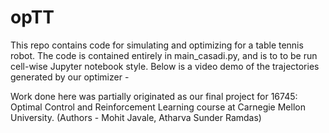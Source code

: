 # opTT
This repo contains code for simulating and optimizing for a table tennis robot. The code is contained entirely in main_casadi.py, and is to to be run cell-wise Jupyter notebook style.  Below is a video demo of the trajectories generated by our optimizer -



Work done here was partially originated as our final project for 16745: Optimal Control and Reinforcement Learning course at Carnegie Mellon University.
(Authors - Mohit Javale, Atharva Sunder Ramdas)
